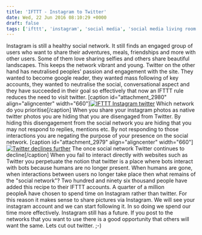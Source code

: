 ```yaml
---
title: 'IFTTT - Instagram to Twitter'
date: Wed, 22 Jun 2016 08:10:29 +0000
draft: false
tags: ['ifttt', 'instagram', 'social media', 'social media living room', 'social networking', 'twitter', 'twitter']
---
```


Instagram is still a healthy social network. It still finds an engaged group of users who want to share their adventures, meals, friendships and more with other users. Some of them love sharing selfies and others share beautiful landscapes. This keeps the network vibrant and young. Twitter on the other hand has neutralised peoples' passion and engagement with the site. They wanted to become google reader, they wanted mass following of key accounts, they wanted to neutralise the social, conversational aspect and they have succeeded in their goal so effectively that now an IFTTT rule reduces the need to visit twitter. \[caption id="attachment\_2980" align="aligncenter" width="660"\][![IFTTT Instagram twitter](http://www.main-vision.com/richard/blog/wp-content/uploads/2016/06/Screen-Shot-2016-06-22-at-09.34.26-1024x581.png)](http://www.main-vision.com/richard/blog/wp-content/uploads/2016/06/Screen-Shot-2016-06-22-at-09.34.26.png) Which network do you prioritise\[/caption\] When you share your instagram photos as native twitter photos you are hiding that you are disengaged from Twitter. By hiding this disengagement from the social network you are hiding that you may not respond to replies, mentions etc. By not responding to those interactions you are negating the purpose of your presence on the social network. \[caption id="attachment\_2979" align="aligncenter" width="660"\][![Twitter declines further](http://www.main-vision.com/richard/blog/wp-content/uploads/2016/06/Screen-Shot-2016-06-22-at-09.31.26-1024x534.png)](http://www.main-vision.com/richard/blog/wp-content/uploads/2016/06/Screen-Shot-2016-06-22-at-09.31.26.png) The once social network Twitter continues to decline\[/caption\] When you fail to interact directly with websites such as Twitter you perpetuate the notion that twitter is a place where bots interact with bots because humans are no longer present. When humans are gone, when interactions between users no longer take place then what remains of the "social network"? Two hundred and ninety six thousand people have added this recipe to their IFTTT accounts. A quarter of a million peopleÂ have chosen to spend time on Instagram rather than twitter. For this reason it makes sense to share pictures via Instagram. We will see your instagram account and we can start following it. In so doing we spend our time more effectively. Instagram still has a future. If you post to the networks that you want to use there is a good opportunity that others will want the same. Lets cut out twitter. ;-)